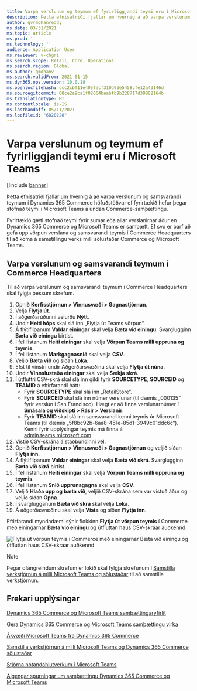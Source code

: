 ```yaml
---
title: Varpa verslunum og teymum ef fyrirliggjandi teymi eru í Microsoft Teams
description: Þetta efnisatriði fjallar um hvernig á að varpa verslunum og samsvarandi teymum í Dynamics 365 Commerce höfuðstöðvar ef fyrirtækið hefur þegar stofnað teymi í Microsoft Teams á undan Commerce-samþættingu.
author: gvrmohanreddy
ms.date: 03/31/2021
ms.topic: article
ms.prod: ''
ms.technology: ''
audience: Application User
ms.reviewer: v-chgri
ms.search.scope: Retail, Core, Operations
ms.search.region: Global
ms.author: gmohanv
ms.search.validFrom: 2021-01-15
ms.dyn365.ops.version: 10.0.18
ms.openlocfilehash: ccc2cbf11e405facf310d93e5458cfe12a43146d
ms.sourcegitcommit: 08ce2a9ca1f02064beabfb9b228717d39882164b
ms.translationtype: HT
ms.contentlocale: is-IS
ms.lasthandoff: 05/11/2021
ms.locfileid: "6020220"
---
```

# <a name="map-stores-and-teams-if-there-are-pre-existing-teams-in-microsoft-teams"></a>Varpa verslunum og teymum ef fyrirliggjandi teymi eru í Microsoft Teams

[!include [banner](includes/banner.md)]

Þetta efnisatriði fjallar um hvernig á að varpa verslunum og samsvarandi teymum í Dynamics 365 Commerce höfuðstöðvar ef fyrirtækið hefur þegar stofnað teymi í Microsoft Teams á undan Commerce-samþættingu.

Fyrirtækið gæti stofnað teymi fyrir sumar eða allar verslanirnar áður en Dynamics 365 Commerce og Microsoft Teams er samþætt. Ef svo er þarf að gefa upp vörpun verslana og samsvarandi teymis í Commerce Headquarters til að koma á samstillingu verks milli sölustaðar Commerce og Microsoft Teams.

## <a name="map-stores-and-corresponding-teams-in-commerce-headquarters"></a>Varpa verslunum og samsvarandi teymum í Commerce Headquarters 

Til að varpa verslunum og samsvarandi teymum í Commerce Headquarters skal fylgja þessum skrefum.

1. Opnið **Kerfisstjórnun \> Vinnusvæði \> Gagnastjórnun**.
1. Velja **Flytja út**. 
1. Í aðgerðarúðunni velurðu **Nýtt**.
1. Undir **Heiti hóps** skal slá inn „Flytja út Teams vörpun“.
1. Á flýtiflipanum **Valdar einingar** skal velja **Bæta við einingu**. Svarglugginn **Bæta við einingu** birtist.  
1. Í fellilistanum **Heiti einingar** skal velja **Vörpun Teams milli uppruna og teymis**.
1. Í fellilistanum **Markgagnasnið** skal velja **CSV**.
1. Veljið **Bæta við** og síðan **Loka**.
1. Efst til vinstri undir Aðgerðarsvæðinu skal velja **Flytja út núna**.
1. Undir **Vinnslustaða einingar** skal velja **Sækja skrá**.
1. Í útfluttri CSV-skrá skal slá inn gildi fyrir **SOURCETYPE**, **SOURCEID** og **TEAMID** á eftirfarandi hátt:
    - Fyrir **SOURCETYPE** skal slá inn „RetailStore“. 
    - Fyrir **SOURCEID** skal slá inn númer verslunar (til dæmis „000135“ fyrir verslun í San Francisco). Hægt er að finna verslunarnúmer í **Smásala og viðskipti \> Rásir \> Verslanir**.
    - Fyrir **TEAMID** skal slá inn samsvarandi kenni teymis úr Microsoft Teams (til dæmis „5f8bc92b-6aa8-451e-85d1-3949c01ddc6c“). Kenni fyrir upplýsingar teymis má finna á [admin.teams.microsoft.com](https://admin.teams.microsoft.com).
1. Vistið CSV-skrána á staðbundinni vél.
1. Opnið **Kerfisstjórnun \> Vinnusvæði \> Gagnastjórnun** og veljið síðan **Flytja inn**.
1. Á flýtiflipanum **Valdar einingar** skal velja **Bæta við skrá**. Svarglugginn **Bæta við skrá** birtist.
1. Í fellilistanum **Heiti einingar** skal velja **Vörpun Teams milli uppruna og teymis**.
1. Í fellilistanum **Snið upprunagagna** skal velja **CSV**.
1. Veljið **Hlaða upp og bæta við**, veljið CSV-skrána sem var vistuð áður og veljið síðan **Opna**.
1. Í svarglugganum **Bæta við skrá** skal velja **Loka**.
1. Á aðgerðasvæðinu skal velja **Vista** og síðan **Flytja inn**.

Eftirfarandi myndadæmi sýnir flokkinn **Flytja út vörpun teymis** í Commerce með einingarnar **Bæta við einingu** og útfluttan haus CSV-skráar auðkennd.

![Flytja út vörpun teymis í Commerce með einingarnar Bæta við einingu og útfluttan haus CSV-skráar auðkennd](media/d365-commerce-data-mgmt-export-entity.png)

> [!NOTE]
> Þegar ofangreindum skrefum er lokið skal fylgja skrefunum í [Samstilla verkstjórnun á milli Microsoft Teams og sölustaðar](synchronize-tasks-teams-pos.md) til að samstilla verkstjórnun. 

## <a name="additional-resources"></a>Frekari upplýsingar

[Dynamics 365 Commerce og Microsoft Teams samþættingaryfirlit](commerce-teams-integration.md)

[Gera Dynamics 365 Commerce og Microsoft Teams samþættingu virka](enable-teams-integration.md)

[Ákvæði Microsoft Teams frá Dynamics 365 Commerce](provision-teams-from-commerce.md)

[Samstilla verkstjórnun á milli Microsoft Teams og Dynamics 365 Commerce sölustaðar](synchronize-tasks-teams-pos.md)

[Stjórna notandahlutverkum í Microsoft Teams](manage-user-roles-teams.md)

[Algengar spurningar um samþættingu Dynamics 365 Commerce og Microsoft Teams](teams-integration-faq.md)

